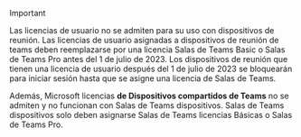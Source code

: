 > [!IMPORTANT]
> Las licencias de usuario no se admiten para su uso con dispositivos de reunión. Las licencias de usuario asignadas a dispositivos de reunión de teams deben reemplazarse por una licencia Salas de Teams Basic o Salas de Teams Pro antes del 1 de julio de 2023. Los dispositivos de reunión que tienen una licencia de usuario después del 1 de julio de 2023 se bloquearán para iniciar sesión hasta que se asigne una licencia de Salas de Teams.
>
> Además, Microsoft licencias **de Dispositivos compartidos de Teams** no se admiten y no funcionan con Salas de Teams dispositivos. Salas de Teams dispositivos solo deben asignarse Salas de Teams licencias Básicas o Salas de Teams Pro.

